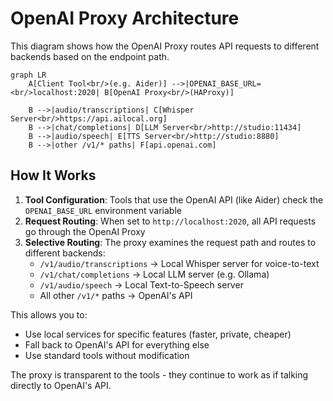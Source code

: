 # OpenAI Proxy Architecture

This diagram shows how the OpenAI Proxy routes API requests to different backends based on the endpoint path.

```mermaid
graph LR
    A[Client Tool<br/>(e.g. Aider)] -->|OPENAI_BASE_URL=<br/>localhost:2020| B[OpenAI Proxy<br/>(HAProxy)]
    
    B -->|audio/transcriptions| C[Whisper Server<br/>https://api.ailocal.org]
    B -->|chat/completions| D[LLM Server<br/>http://studio:11434]
    B -->|audio/speech| E[TTS Server<br/>http://studio:8880]
    B -->|other /v1/* paths| F[api.openai.com]
```

## How It Works

1. **Tool Configuration**: Tools that use the OpenAI API (like Aider) check the `OPENAI_BASE_URL` environment variable
2. **Request Routing**: When set to `http://localhost:2020`, all API requests go through the OpenAI Proxy
3. **Selective Routing**: The proxy examines the request path and routes to different backends:
   - `/v1/audio/transcriptions` → Local Whisper server for voice-to-text
   - `/v1/chat/completions` → Local LLM server (e.g. Ollama)
   - `/v1/audio/speech` → Local Text-to-Speech server
   - All other `/v1/*` paths → OpenAI's API

This allows you to:
- Use local services for specific features (faster, private, cheaper)
- Fall back to OpenAI's API for everything else
- Use standard tools without modification

The proxy is transparent to the tools - they continue to work as if talking directly to OpenAI's API.
